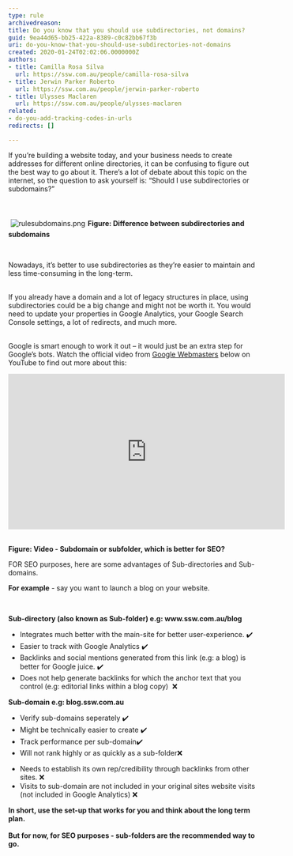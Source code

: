 ```yaml
---
type: rule
archivedreason: 
title: Do you know that you should use subdirectories, not domains?
guid: 9ea44d65-bb25-422a-8389-c0c82bb67f3b
uri: do-you-know-that-you-should-use-subdirectories-not-domains
created: 2020-01-24T02:02:06.0000000Z
authors:
- title: Camilla Rosa Silva
  url: https://ssw.com.au/people/camilla-rosa-silva
- title: Jerwin Parker Roberto
  url: https://ssw.com.au/people/jerwin-parker-roberto
- title: Ulysses Maclaren
  url: https://ssw.com.au/people/ulysses-maclaren
related:
- do-you-add-tracking-codes-in-urls
redirects: []

---
```



​​If you’re building a website today, and your business needs to create addresses for different online directories, it can be confusing to figure out the best way to go about it. There’s a lot of debate about this topic on the internet, so the question to ask yourself is&#58; “Should I use subdirectories or subdomains?”<br>
<br><excerpt class='endintro'></excerpt><br>
<dl class="ssw15-rteElement-ImageArea">​<img src="/SiteAssets/use-subdirectories-not-domains/rulesubdomains.png" alt="rulesubdomains.png" style="margin&#58;5px;" /><strong>Figure&#58; Difference between subdirectories and subdomains​</strong><br></dl><p><br></p><p>Nowadays, it’s better to use subdirectories as they’re easier to maintain and less time-consuming in the long-term.</p><p><br>If you already have a domain and a lot of legacy structures in place, using subdirectories could be a big change and might not be worth it. You would need to update your properties in Google Analytics, your Google Search Console settings, a lot of redirects, and much more.<br><br></p><p>Google is smart enough to work it out – it would just be an extra step for Google’s bots. Watch the official video from <a href="https&#58;//www.youtube.com/user/GoogleWebmasterHelp">Google Webmasters​</a> below on YouTube to find out more about this&#58;<br></p><div class="ms-rtestate-read ms-rte-embedcode ms-rte-embedil ms-rtestate-notify" unselectable="on"><iframe width="560" height="315" src="https&#58;//www.youtube.com/embed/uJGDyAN9g-g" frameborder="0"></iframe>
&#160;</div><p><strong>​Figure&#58; Video -&#160;</strong><strong>Subdomain or subfolder, which is better for SEO?</strong><br></p><p>FOR SEO purposes, here are some advantages of Sub-directories and Sub-domains.&#160;<br></p><p><strong>For&#160;example</strong> - say you want to launch a blog on your website.&#160;<br></p><p><br></p><p><strong>Sub-directory (also known as Sub-folder) e.g&#58; www.ssw.com.au/blog&#160;</strong><br></p><ul><li>Integrates much better with the main-site for better user-experience.&#160;✔️<br></li><li>Easier to track with Google Analytics&#160;✔️<br></li><li>Backlinks and social mentions generated from this link (e.g&#58; a blog) is better for Google juice.&#160;✔️<br></li><li>Does not help generate backlinks for which the anchor text that you control (e.g&#58; editorial links within a blog copy)&#160;&#160;❌​​<br></li></ul><div><strong>Sub-domain e.g&#58; blog.ssw.com.au&#160;</strong><br></div><div><ul><li>Verify sub-domains seperately&#160;✔️<br></li><li>Might be technically easier to create&#160;✔️<br></li><li>Track performance per sub-domain✔️<br></li><li>Will not rank highly or as quickly as a sub-folder❌<br></li></ul></div><ul><li>Needs to establish its own rep/credibility through backlinks from other sites.&#160;❌<br></li><li>Visits to sub-domain are not included in your original sites website visits (not included in Google Analytics)&#160;❌<br></li></ul><div><strong>In short, use the set-up that works for you and&#160;think about the long term plan.&#160;</strong><br></div><div><strong><br></strong></div><div><b>But for now, for SEO purposes&#160;- sub-folders are the recommended&#160;way to go.&#160;</b></div>


